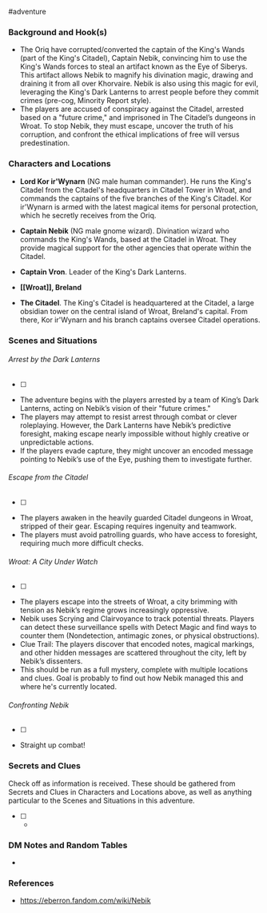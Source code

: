  #adventure 

### Background and Hook(s)

* The Oriq have corrupted/converted the captain of the King's Wands (part of the King's Citadel), Captain Nebik, convincing him to use the King's Wands forces to steal an artifact known as the Eye of Siberys. This artifact allows Nebik to magnify his divination magic, drawing and draining it from all over Khorvaire. Nebik is also using this magic for evil, leveraging the King's Dark Lanterns to arrest people before they commit crimes (pre-cog, Minority Report style).
* The players are accused of conspiracy against the Citadel, arrested based on a "future crime," and imprisoned in The Citadel’s dungeons in Wroat. To stop Nebik, they must escape, uncover the truth of his corruption, and confront the ethical implications of free will versus predestination.

### Characters and Locations

* **Lord Kor ir'Wynarn** (NG male human commander). He runs the King's Citadel from the Citadel's headquarters in Citadel Tower in Wroat, and commands the captains of the five branches of the King's Citadel. Kor ir'Wynarn is armed with the latest magical items for personal protection, which he secretly receives from the Oriq.
* **Captain Nebik** (NG male gnome wizard). Divination wizard who commands the King's Wands, based at the Citadel in Wroat. They provide magical support for the other agencies that operate within the Citadel.
* **Captain Vron**. Leader of the King's Dark Lanterns.

* **[[Wroat]], Breland**
* **The Citadel**. The King's Citadel is headquartered at the Citadel, a large obsidian tower on the central island of Wroat, Breland's capital. From there, Kor ir'Wynarn and his branch captains oversee Citadel operations.

### Scenes and Situations

###### Arrest by the Dark Lanterns
 - [ ] 
- The adventure begins with the players arrested by a team of King’s Dark Lanterns, acting on Nebik’s vision of their "future crimes."
- The players may attempt to resist arrest through combat or clever roleplaying. However, the Dark Lanterns have Nebik’s predictive foresight, making escape nearly impossible without highly creative or unpredictable actions.
- If the players evade capture, they might uncover an encoded message pointing to Nebik’s use of the Eye, pushing them to investigate further.

###### Escape from the Citadel
 - [ ] 
- The players awaken in the heavily guarded Citadel dungeons in Wroat, stripped of their gear. Escaping requires ingenuity and teamwork.
- The players must avoid patrolling guards, who have access to foresight, requiring much more difficult checks.

###### Wroat: A City Under Watch
 - [ ] 
- The players escape into the streets of Wroat, a city brimming with tension as Nebik’s regime grows increasingly oppressive.
- Nebik uses Scrying and Clairvoyance to track potential threats. Players can detect these surveillance spells with Detect Magic and find ways to counter them (Nondetection, antimagic zones, or physical obstructions).
- Clue Trail: The players discover that encoded notes, magical markings, and other hidden messages are scattered throughout the city, left by Nebik’s dissenters.
- This should be run as a full mystery, complete with multiple locations and clues. Goal is probably to find out how Nebik managed this and where he's currently located.

###### Confronting Nebik
 - [ ] 
- Straight up combat!

### Secrets and Clues
Check off as information is received. These should be gathered from Secrets and Clues in Characters and Locations above, as well as anything particular to the Scenes and Situations in this adventure.

 - [ ] -

### DM Notes and Random Tables

- 

### References

- https://eberron.fandom.com/wiki/Nebik
